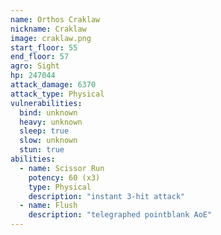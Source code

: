```yaml
---
name: Orthos Craklaw
nickname: Craklaw
image: craklaw.png
start_floor: 55
end_floor: 57
agro: Sight
hp: 247044
attack_damage: 6370
attack_type: Physical
vulnerabilities:
  bind: unknown
  heavy: unknown
  sleep: true
  slow: unknown
  stun: true
abilities:
  - name: Scissor Run
    potency: 60 (x3)
    type: Physical
    description: "instant 3-hit attack"
  - name: Flush
    description: "telegraphed pointblank AoE"
---
```

